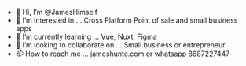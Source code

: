 - 👋 Hi, I’m @JamesHimself
- 👀 I’m interested in ... Cross Platform Point of sale and small business apps
- 🌱 I’m currently learning ... Vue, Nuxt, Figma
- 💞️ I’m looking to collaborate on ... Small business or entrepreneur
- 📫 How to reach me ... jameshunte.com or whatsapp 8687227447

